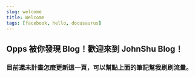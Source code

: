 ```yaml
---
slug: welcome
title: Welcome
tags: [facebook, hello, docusaurus]
---
```

## Opps 被你發現 Blog！歡迎來到 JohnShu Blog！
### 目前還未計畫怎麼更新這一頁，可以幫點上面的筆記幫我刷刷流量。
